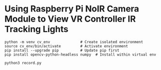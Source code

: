 # Using Raspberry Pi NoIR Camera Module to View VR Controller IR Tracking Lights


```
python -m venv cv_env              # Create isolated environment
source cv_env/bin/activate         # Activate environment
pip install --upgrade pip          # Update pip first
pip install opencv-python-headless numpy  # Install within virtual env
```


```
python3 record.py
```
